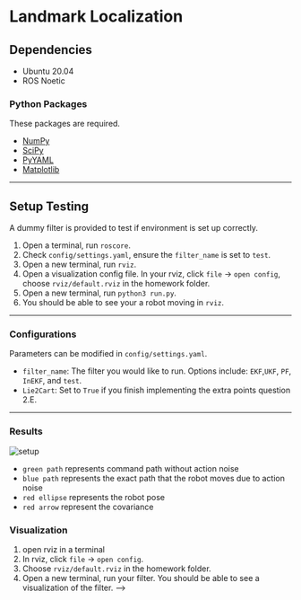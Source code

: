 # Landmark Localization

## Dependencies
* Ubuntu 20.04
* ROS Noetic

### Python Packages
These packages are required.
* [NumPy](https://numpy.org/)
* [SciPy](https://scipy.org/)
* [PyYAML](https://pypi.org/project/PyYAML/)
* [Matplotlib](https://pypi.org/project/matplotlib/)

---
## Setup Testing
A dummy filter is provided to test if environment is set up correctly.
1. Open a terminal, run ```roscore```.
2. Check `config/settings.yaml`, ensure the `filter_name` is set to `test`.
3. Open a new terminal, run ```rviz```.
4. Open a visualization config file. In your rviz, click `file` -> `open config`, choose `rviz/default.rviz` in the homework folder.
5. Open a new terminal, run ```python3 run.py```.
6. You should be able to see your a robot moving in `rviz`.
<!-- 
**Note:** We include a dummy filter in the code, which allows you to test if you have set up your environment correctly. To run the dummy filter, set `filter_name` to `test` in `config/settings.yaml` and do `python3 run.py`. -->

---
### Configurations
Parameters can be modified in `config/settings.yaml`.

* `filter_name`: The filter you would like to run. Options include: `EKF`,`UKF`, `PF`, `InEKF`, and `test`.
* `Lie2Cart`: Set to `True` if you finish implementing the extra points question 2.E.

---
### Results
![setup](img/result-ekf.gif)
* `green path` represents command path without action noise
* `blue path` represents the exact path that the robot moves due to action noise
* `red ellipse` represents the robot pose
* `red arrow` represent the covariance


### Visualization
1. open rviz in a terminal
2. In rviz, click `file` -> `open config`.
3. Choose `rviz/default.rviz` in the homework folder.
4. Open a new terminal, run your filter. You should be able to see a visualization of the filter. -->
